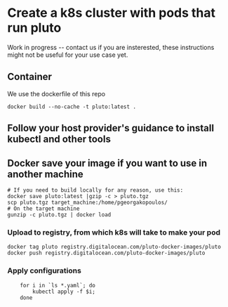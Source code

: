# Create a k8s cluster with pods that run pluto

Work in progress -- contact us if you are insterested, these instructions might not be useful for your use case yet.

## Container

We use the dockerfile of this repo

```
docker build --no-cache -t pluto:latest .

```

## Follow your host provider's guidance to install kubectl and other tools

## Docker save your image if you want to use in another machine

```
# If you need to build locally for any reason, use this:
docker save pluto:latest |gzip -c > pluto.tgz
scp pluto.tgz target_machine:/home/pgeorgakopoulos/
# On the target machine
gunzip -c pluto.tgz | docker load
```

### Upload to registry, from which k8s will take to make your pod

```
docker tag pluto registry.digitalocean.com/pluto-docker-images/pluto
docker push registry.digitalocean.com/pluto-docker-images/pluto
```

### Apply configurations

```
    for i in `ls *.yaml`; do
        kubectl apply -f $i;
    done
```

